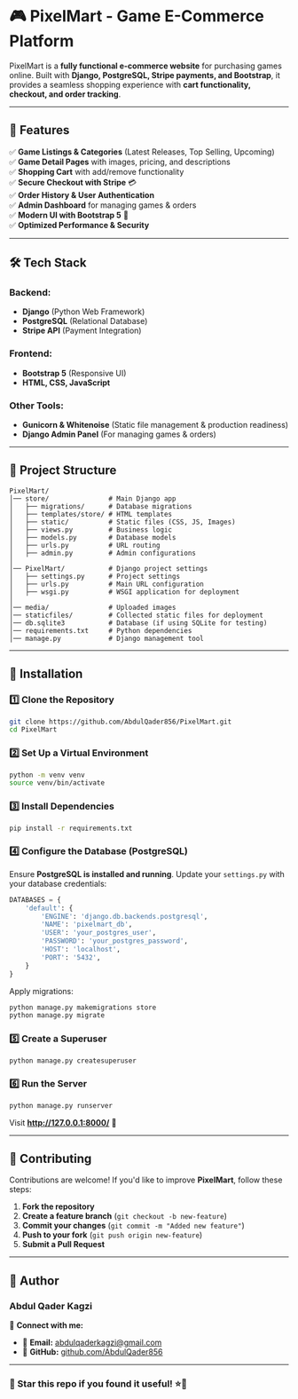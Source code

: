 # 🎮 **PixelMart - Game E-Commerce Platform**  

PixelMart is a **fully functional e-commerce website** for purchasing games online. Built with **Django, PostgreSQL, Stripe payments, and Bootstrap**, it provides a seamless shopping experience with **cart functionality, checkout, and order tracking**.  

---

## 📌 **Features**  

✅ **Game Listings & Categories** (Latest Releases, Top Selling, Upcoming)  
✅ **Game Detail Pages** with images, pricing, and descriptions  
✅ **Shopping Cart** with add/remove functionality  
✅ **Secure Checkout with Stripe** 💳  
✅ **Order History & User Authentication**  
✅ **Admin Dashboard** for managing games & orders  
✅ **Modern UI with Bootstrap 5** 🎨  
✅ **Optimized Performance & Security**

---

## 🛠️ **Tech Stack**

### **Backend:**  
- **Django** (Python Web Framework)  
- **PostgreSQL** (Relational Database)  
- **Stripe API** (Payment Integration)  

### **Frontend:**  
- **Bootstrap 5** (Responsive UI)  
- **HTML, CSS, JavaScript**  

### **Other Tools:**  
- **Gunicorn & Whitenoise** (Static file management & production readiness)  
- **Django Admin Panel** (For managing games & orders)  

---

## 📂 **Project Structure**  

```
PixelMart/
│── store/               # Main Django app
│   ├── migrations/      # Database migrations
│   ├── templates/store/ # HTML templates
│   ├── static/          # Static files (CSS, JS, Images)
│   ├── views.py         # Business logic
│   ├── models.py        # Database models
│   ├── urls.py          # URL routing
│   ├── admin.py         # Admin configurations
│
│── PixelMart/           # Django project settings
│   ├── settings.py      # Project settings
│   ├── urls.py          # Main URL configuration
│   ├── wsgi.py          # WSGI application for deployment
│
│── media/               # Uploaded images
│── staticfiles/         # Collected static files for deployment
│── db.sqlite3           # Database (if using SQLite for testing)
│── requirements.txt     # Python dependencies
│── manage.py            # Django management tool
```

---

## 🚀 **Installation**  

### 1️⃣ **Clone the Repository**  
```bash
git clone https://github.com/AbdulQader856/PixelMart.git
cd PixelMart
```

### 2️⃣ **Set Up a Virtual Environment**  
```bash
python -m venv venv
source venv/bin/activate
```

### 3️⃣ **Install Dependencies**  
```bash
pip install -r requirements.txt
```

### 4️⃣ **Configure the Database (PostgreSQL)**  
Ensure **PostgreSQL is installed and running**. Update your `settings.py` with your database credentials:  
```python
DATABASES = {
    'default': {
        'ENGINE': 'django.db.backends.postgresql',
        'NAME': 'pixelmart_db',
        'USER': 'your_postgres_user',
        'PASSWORD': 'your_postgres_password',
        'HOST': 'localhost',
        'PORT': '5432',
    }
}
```
Apply migrations:  
```bash
python manage.py makemigrations store
python manage.py migrate
```

### 5️⃣ **Create a Superuser**  
```bash
python manage.py createsuperuser
```

### 6️⃣ **Run the Server**  
```bash
python manage.py runserver
```
Visit **http://127.0.0.1:8000/** 🚀  

---

## 🤝 **Contributing**  
Contributions are welcome! If you'd like to improve **PixelMart**, follow these steps:  

1. **Fork the repository**  
2. **Create a feature branch** (`git checkout -b new-feature`)  
3. **Commit your changes** (`git commit -m "Added new feature"`)  
4. **Push to your fork** (`git push origin new-feature`)  
5. **Submit a Pull Request**  

---

## 📩 **Author**
### **Abdul Qader Kagzi**


🔗 **Connect with me:**
- 📧 **Email:** abdulqaderkagzi@gmail.com
- 🐙 **GitHub:** [github.com/AbdulQader856](https://github.com/AbdulQader856)

---

### **🌟 Star this repo if you found it useful!** ⭐🚀 